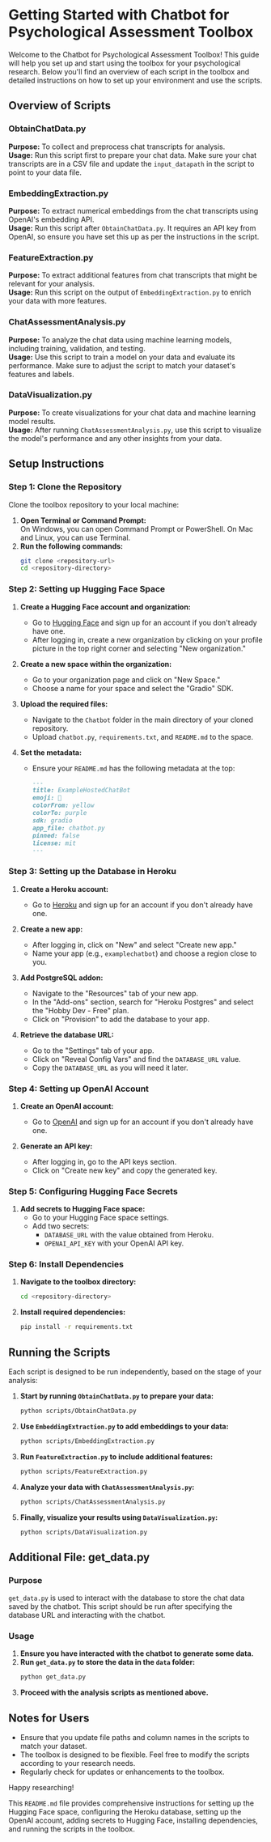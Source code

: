 # Getting Started with Chatbot for Psychological Assessment Toolbox

Welcome to the Chatbot for Psychological Assessment Toolbox! This guide will help you set up and start using the toolbox for your psychological research. Below you'll find an overview of each script in the toolbox and detailed instructions on how to set up your environment and use the scripts.

## Overview of Scripts

### ObtainChatData.py
**Purpose:** To collect and preprocess chat transcripts for analysis.  
**Usage:** Run this script first to prepare your chat data. Make sure your chat transcripts are in a CSV file and update the `input_datapath` in the script to point to your data file.

### EmbeddingExtraction.py
**Purpose:** To extract numerical embeddings from the chat transcripts using OpenAI's embedding API.  
**Usage:** Run this script after `ObtainChatData.py`. It requires an API key from OpenAI, so ensure you have set this up as per the instructions in the script.

### FeatureExtraction.py
**Purpose:** To extract additional features from chat transcripts that might be relevant for your analysis.  
**Usage:** Run this script on the output of `EmbeddingExtraction.py` to enrich your data with more features.

### ChatAssessmentAnalysis.py
**Purpose:** To analyze the chat data using machine learning models, including training, validation, and testing.  
**Usage:** Use this script to train a model on your data and evaluate its performance. Make sure to adjust the script to match your dataset's features and labels.

### DataVisualization.py
**Purpose:** To create visualizations for your chat data and machine learning model results.  
**Usage:** After running `ChatAssessmentAnalysis.py`, use this script to visualize the model's performance and any other insights from your data.

## Setup Instructions

### Step 1: Clone the Repository
Clone the toolbox repository to your local machine:

1. **Open Terminal or Command Prompt:**  
   On Windows, you can open Command Prompt or PowerShell. On Mac and Linux, you can use Terminal.
2. **Run the following commands:**
   ```sh
   git clone <repository-url>
   cd <repository-directory>
   ```

### Step 2: Setting up Hugging Face Space

1. **Create a Hugging Face account and organization:**
   - Go to [Hugging Face](https://huggingface.co) and sign up for an account if you don't already have one.
   - After logging in, create a new organization by clicking on your profile picture in the top right corner and selecting "New organization."

2. **Create a new space within the organization:**
   - Go to your organization page and click on "New Space."
   - Choose a name for your space and select the "Gradio" SDK.

3. **Upload the required files:**
   - Navigate to the `Chatbot` folder in the main directory of your cloned repository.
   - Upload `chatbot.py`, `requirements.txt`, and `README.md` to the space.

4. **Set the metadata:**
   - Ensure your `README.md` has the following metadata at the top:
     ```md
     ---
     title: ExampleHostedChatBot
     emoji: 💬
     colorFrom: yellow
     colorTo: purple
     sdk: gradio
     app_file: chatbot.py
     pinned: false
     license: mit
     ---
     ```

### Step 3: Setting up the Database in Heroku

1. **Create a Heroku account:**
   - Go to [Heroku](https://www.heroku.com) and sign up for an account if you don't already have one.

2. **Create a new app:**
   - After logging in, click on "New" and select "Create new app."
   - Name your app (e.g., `examplechatbot`) and choose a region close to you.

3. **Add PostgreSQL addon:**
   - Navigate to the "Resources" tab of your new app.
   - In the "Add-ons" section, search for "Heroku Postgres" and select the "Hobby Dev - Free" plan.
   - Click on "Provision" to add the database to your app.

4. **Retrieve the database URL:**
   - Go to the "Settings" tab of your app.
   - Click on "Reveal Config Vars" and find the `DATABASE_URL` value.
   - Copy the `DATABASE_URL` as you will need it later.

### Step 4: Setting up OpenAI Account

1. **Create an OpenAI account:**
   - Go to [OpenAI](https://www.openai.com) and sign up for an account if you don't already have one.

2. **Generate an API key:**
   - After logging in, go to the API keys section.
   - Click on "Create new key" and copy the generated key.

### Step 5: Configuring Hugging Face Secrets

1. **Add secrets to Hugging Face space:**
   - Go to your Hugging Face space settings.
   - Add two secrets:
     - `DATABASE_URL` with the value obtained from Heroku.
     - `OPENAI_API_KEY` with your OpenAI API key.

### Step 6: Install Dependencies

1. **Navigate to the toolbox directory:**
   ```sh
   cd <repository-directory>
   ```
2. **Install required dependencies:**
   ```sh
   pip install -r requirements.txt
   ```

## Running the Scripts

Each script is designed to be run independently, based on the stage of your analysis:

1. **Start by running `ObtainChatData.py` to prepare your data:**
   ```sh
   python scripts/ObtainChatData.py
   ```
2. **Use `EmbeddingExtraction.py` to add embeddings to your data:**
   ```sh
   python scripts/EmbeddingExtraction.py
   ```
3. **Run `FeatureExtraction.py` to include additional features:**
   ```sh
   python scripts/FeatureExtraction.py
   ```
4. **Analyze your data with `ChatAssessmentAnalysis.py`:**
   ```sh
   python scripts/ChatAssessmentAnalysis.py
   ```
5. **Finally, visualize your results using `DataVisualization.py`:**
   ```sh
   python scripts/DataVisualization.py
   ```

## Additional File: get_data.py

### Purpose
`get_data.py` is used to interact with the database to store the chat data saved by the chatbot. This script should be run after specifying the database URL and interacting with the chatbot.

### Usage
1. **Ensure you have interacted with the chatbot to generate some data.**
2. **Run `get_data.py` to store the data in the `data` folder:**
   ```sh
   python get_data.py
   ```
3. **Proceed with the analysis scripts as mentioned above.**

## Notes for Users

- Ensure that you update file paths and column names in the scripts to match your dataset.
- The toolbox is designed to be flexible. Feel free to modify the scripts according to your research needs.
- Regularly check for updates or enhancements to the toolbox.

Happy researching!

This `README.md` file provides comprehensive instructions for setting up the Hugging Face space, configuring the Heroku database, setting up the OpenAI account, adding secrets to Hugging Face, installing dependencies, and running the scripts in the toolbox.
